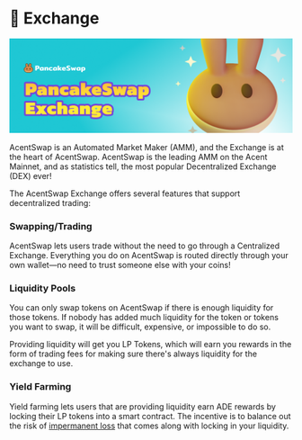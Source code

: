 # 🔄 Exchange

![](../../.gitbook/assets/pancakeswap-exchange-header.png)

AcentSwap is an Automated Market Maker (AMM), and the Exchange is at the heart of AcentSwap. AcentSwap is the leading AMM on the Acent Mainnet, and as statistics tell, the most popular Decentralized Exchange (DEX) ever!

The AcentSwap Exchange offers several features that support decentralized trading:

### Swapping/Trading

AcentSwap lets users trade without the need to go through a Centralized Exchange. Everything you do on AcentSwap is routed directly through your own wallet—no need to trust someone else with your coins!

### Liquidity Pools

You can only swap tokens on AcentSwap if there is enough liquidity for those tokens. If nobody has added much liquidity for the token or tokens you want to swap, it will be difficult, expensive, or impossible to do so.

Providing liquidity will get you LP Tokens, which will earn you rewards in the form of trading fees for making sure there's always liquidity for the exchange to use.

### Yield Farming

Yield farming lets users that are providing liquidity earn ADE rewards by locking their LP tokens into a smart contract. The incentive is to balance out the risk of [impermanent loss](https://academy.binance.com/en/articles/impermanent-loss-explained) that comes along with locking in your liquidity.

